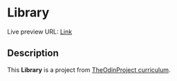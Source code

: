 # Library
Live preview URL: [Link](https://red1code.github.io/Library/)

## Description
This **Library** is a project from [TheOdinProject curriculum](https://www.theodinproject.com/lessons/node-path-javascript-library).
